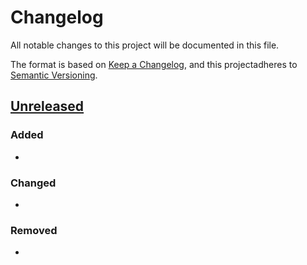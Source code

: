 # Changelog
All notable changes to this project will be documented in this file.

The format is based on [Keep a Changelog](https://keepachangelog.com/en/1.0.0/),
and this projectadheres to [Semantic Versioning](https://semver.org/spec/v2.0.0.html).

## [Unreleased]
### Added
-
### Changed
-
### Removed
-

[Unreleased]: https://git.sr.ht/~yewscion/<<project-name>>/log
